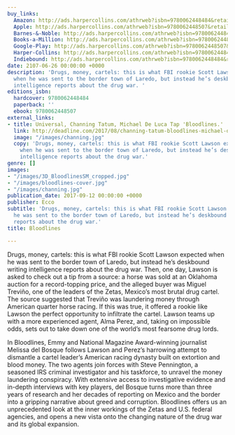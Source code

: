 ```yaml
---
buy_links:
  Amazon: http://ads.harpercollins.com/athrweb?isbn=9780062448484&retailer=amazon&locale=US
  Apple: http://ads.harpercollins.com/athrweb?isbn=9780062448507&retailer=apple&locale=US
  Barnes-&-Noble: http://ads.harpercollins.com/athrweb?isbn=9780062448484&retailer=barnesandnoble&locale=US
  Books-a-Million: http://ads.harpercollins.com/athrweb?isbn=9780062448484&retailer=booksamillion&locale=US
  Google-Play: http://ads.harpercollins.com/athrweb?isbn=9780062448507&retailer=googleplay&locale=US
  Harper-Collins: http://ads.harpercollins.com/athrweb?isbn=9780062448484&retailer=harpercollins&locale=US
  Indiebound: http://ads.harpercollins.com/athrweb?isbn=9780062448484&retailer=indiebound&locale=US
date: 2107-06-26 00:00:00 +0000
description: 'Drugs, money, cartels: this is what FBI rookie Scott Lawson expected
  when he was sent to the border town of Laredo, but instead he’s deskbound writing
  intelligence reports about the drug war. '
editions_isbn:
  hardcover: 9780062448484
  paperback: ''
  ebook: 9780062448507
external_links:
- title: Universal, Channing Tatum, Michael De Luca Tap 'Bloodlines.'
  link: http://deadline.com/2017/08/channing-tatum-bloodlines-michael-deluca-jonathan-herman-drug-cartel-fbi-movie-universal-pictures-1202149656
  image: "/images/channing.jpg"
  copy: 'Drugs, money, cartels: this is what FBI rookie Scott Lawson expected
    when he was sent to the border town of Laredo, but instead he’s deskbound writing
    intelligence reports about the drug war.'
genre: []
images:
- "/images/3D_BloodlinesSM_cropped.jpg"
- "/images/bloodlines-cover.jpg"
- "/images/channing.jpg"
publication_date: 2017-09-12 00:00:00 +0000
publisher: Ecco
subtitle: 'Drugs, money, cartels: this is what FBI rookie Scott Lawson expected when
  he was sent to the border town of Laredo, but instead he’s deskbound writing intelligence
  reports about the drug war.'
title: Bloodlines

---
```

Drugs, money, cartels: this is what FBI rookie Scott Lawson expected when he was sent to the border town of Laredo, but instead he’s deskbound writing intelligence reports about the drug war. Then, one day, Lawson is asked to check out a tip from a source: a horse was sold at an Oklahoma auction for a record-topping price, and the alleged buyer was Miguel Treviño, one of the leaders of the Zetas, Mexico’s most brutal drug cartel. The source suggested that Treviño was laundering money through American quarter horse racing. If this was true, it offered a rookie like Lawson the perfect opportunity to infiltrate the cartel. Lawson teams up with a more experienced agent, Alma Perez, and, taking on impossible odds, sets out to take down one of the world’s most fearsome drug lords.

In Bloodlines, Emmy and National Magazine Award-winning journalist Melissa del Bosque follows Lawson and Perez’s harrowing attempt to dismantle a cartel leader’s American racing dynasty built on extortion and blood money. The two agents join forces with Steve Pennington, a seasoned IRS criminal investigator and his taskforce, to unravel the money laundering conspiracy. With extensive access to investigative evidence and in-depth interviews with key players, del Bosque turns more than three years of research and her decades of reporting on Mexico and the border into a gripping narrative about greed and corruption. Bloodlines offers us an unprecedented look at the inner workings of the Zetas and U.S. federal agencies, and opens a new vista onto the changing nature of the drug war and its global expansion.
